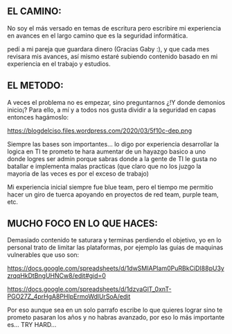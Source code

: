 ## EL CAMINO:
No soy el más versado en temas de escritura pero escribire mi experiencia en avances en el largo camino que es la seguridad informática.

pedí a mi pareja que guardara dinero (Gracias Gaby :), y que cada mes revisara mis avances, así mismo estaré subiendo contenido basado en mi experiencia en el trabajo y estudios.

## EL METODO:
A veces el problema no es empezar, sino preguntarnos ¿!Y donde demonios inicio¡? Para ello, a mí y a todos nos gusta dividir a la seguridad en capas entonces hagámoslo:

https://blogdelciso.files.wordpress.com/2020/03/5f10c-dep.png

Siempre las bases son importantes... lo digo por experiencia desarrollar la logica en TI te prometo te hara aumentar de un hayazgo basico a uno donde logres ser admin porque sabras donde a la gente de TI le gusta no batallar e implementa malas practicas (que claro que no los juzgo la mayoria de las veces es por el exceso de trabajo)

Mi experiencia inicial siempre fue blue team, pero el tiempo me permitio hacer un giro de tuerca apoyando en proyectos de red team, purple team, etc.

## MUCHO FOCO EN LO QUE HACES:

Demasiado contenido te saturara y terminas perdiendo el objetivo, yo en lo personal trato de limitar las plataformas, por ejemplo las guias de maquinas vulnerables que uso son:

https://docs.google.com/spreadsheets/d/1dwSMIAPIam0PuRBkCiDI88pU3yzrqqHkDtBngUHNCw8/edit#gid=0

https://docs.google.com/spreadsheets/d/1dzvaGlT_0xnT-PGO27Z_4prHgA8PHIpErmoWdlUrSoA/edit

Por eso aunque sea en un solo parrafo escribe lo que quieres lograr sino te prometo pasaran los años y no habras avanzado, por eso lo más importante es...
    TRY HARD…
